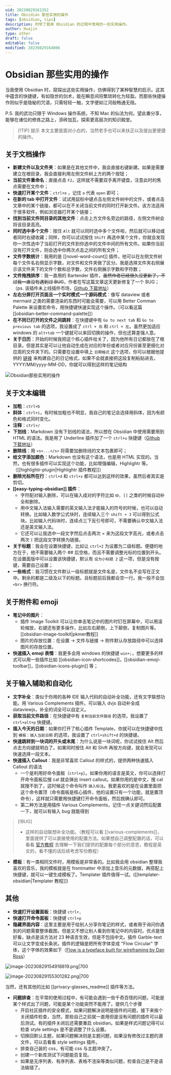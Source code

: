 ```yaml
---
uid: 20230829161352
title: Obsidian 那些实用的操作
tags: [obsidian, tips]
description: 列举了我用 Obsidian 的过程中常用的一些实用操作。
author: Huajin
type: other
draft: false
editable: false
modified: 20230829164806
---
```


# Obsidian 那些实用的操作

当我使用 Obsidian 时，窥探出这些实用操作，仿佛得到了某种智慧的启示。这其中蕴含的快捷键，有如隐世的剑术，能在瞬息间将繁琐转化为轻盈。而那些快捷操作则似乎是隐秘的咒语，只需轻轻一触，文字便如江河般畅通无阻。

P.S. 我的武功只限于 Windows 操作系统，不知 Mac 的仙法为何。望此番分享，能够在诸位的修炼之路上，添砖加瓦，探索更高层次的知识殿堂。

> [!TIP] 提示
> 本文主要是面对小白的，当然老手也可以来扶正以及提出更便捷的操作。

## 关于文档操作

- **新建文件以及文件夹**：如果是在其他文件中，我会直接右键新建。如果是需要建立在根目录，我会直接利用左侧文件树上方的两个按钮；
- **当前文件重命名**：直接点击 `F2`，这样就不需要双手离开键盘，注意此时的焦点需要在文件中；
- **快速打开某个文件**：`ctrl+o` ，记住 `o` 代表 `open` 即可；
- **在新的 tab 中打开文件**：试试用鼠标中键点击左侧文件树中的文件，或者点击文章中的某个链接，都可以在不关闭当前文件的同时打开新文件。该方法适用于很多软件，例如浏览器打开某个链接；
- **找到当前文件同目录的其他文件**：点击上方文件名旁边的路径，左侧文件树会将该目录高亮。
- **同时选中多个文件**：按住 `Alt` 就可以同时选中多个文件啦，然后就可以移动或者同时右键收藏；同样，你可以试试按住 `Shift` 再选中某个文件，你就会发现你一次性选中了当前打开的文件到你选中的文件中间的所有文件。如果你当前没有打开文件，则会选中你两次点击之间的所有文件；
- **文件字数统计**：我用的是 [[novel-word-count]] 插件，他可以在左侧文件树每个文件名右侧显示字数，对文件和文件夹做了区分。我是选择文件夹右侧展示该文件夹下的文件个数和总字数，文件右侧展示字数和字符数；
- **文件拖拽排序**：我一直用的 Bartender 插件，<s>虽然作者已经很久没更新了，不过我一直没有遇到过 BUG</s>，作者在写这篇文章这天更新修复了一个 BUG；（ps. 该插件未上线插件市场，[Github 下载地址](https://github.com/nothingislost/obsidian-bartender)）
- **左右分屏打开页面且一个实时模式一个源码模式**：像写 dataview 或者 mermaid 之类的需要渲染的东西时可能会需要，可以用 Better Comman Palette 来设置宏命令，用快捷键快速实现这个操作。（可以看这篇 [[obsidian-better-command-palette]]）
- **在不同已打开的文件之间跳转**：在快捷键中有 `Go to next tab` 和 `Go to previous tab` 的选项，我设置成了 `ctrl + 右` 和 `ctrl + 左`。虽然更加适应 windows 的 `alt+tab` 一个键就可以来回切换的操作，但也还算差强人意。
- **关于日历**：开始的时候我把这个核心插件给关了，因为他所有日记都放在了根目录。但是其实是可以让他自动生成在对应的年份或者对应月份甚至更细化对应周的文件夹下的。只需要在设置中填上 `日期格式` 这个选项，你可以根据他提供的 [链接]([momentjs.com/docs/#/displaying/format/](https://momentjs.com/docs/#/displaying/format/)) 来构建自己的日记格式，如果不会就直接把这段复制粘贴进去，YYYY/MM/yyyy-MM-DD，你就可以得到这样的笔记结构

![Obsidian那些实用的操作](https://cdn.pkmer.cn/images/image-20230828215436131.png!pkmer)

## 关于文本编辑

- **加粗**：`ctrl+b`
- **斜体**：`ctrl+i`，有时候加粗也不明显，我自己的笔记会选择用斜体，因为有颜色和格式同时变化。
- **注释**：`ctrl+/`
- **下划线**：Markdown 没有下划线的语法，所以想在 Obsidian 中使用需要用到 HTML 的语法。我是用了 Underline 插件加了一个 `ctrl+u` 快捷键（[Github 下载地址](https://github.com/Benature/obsidian-underline)）
- **删除线**：用 `<s>...</s>` 将需要加删除线的文本包裹即可；
- **给文字添加颜色**：Markdown 也没有这个语法，也是用 HTML 实现的。当然，也有很多插件可以实现这个功能，比如增强编辑，Highlightr 等。（[[highlightr-plugin|Highlightr 插件教程]]）
- **删除光标所在行**：`ctrl+d` 和 `ctrl+x` 都可以达到这样的效果，虽然后者其实是剪切。
- **[[easy-typing-obsidian]] 插件**：
	- 字符配对输入删除，可以在输入成对的字符比如 `《》, []` 之类的时候自动补全和删除。
	- 用中文输入法输入需要的英文输入法才能输入的符号的时候，也可以自动转换。比如输入数学公式块时，连续输入三个 `shift + 3` 可以得到公式块。比如输入代码块时，连续点三下反引号即可，不需要确认中文输入法还是英文输入法。
	- 它还可以让我选中一段文字然后点击两次 = 来为这段文字高光，或者点击两次 `[` 把这段文字转换为链接。
- **关于标题**：我会在设置快捷键，比如让 `ctrl+2` 为设置为二级标题。便捷的地方在于，他不需要输入两个 ## 后空格，而且不需要调整光标的位置到开头。在设置面版中可以设置该快捷键，默认有 `设为小标题 2` 这一项，但是没有按键，需要自己设置；
- **一些格式**：我习惯在文件默认一级标题就是文件名是，文件名不会写在正文中。剩余的都是二级及以下的标题。且标题前后我都会空一行。我一般不会加 `<br>` 换行符。

## 关于附件和 emoji

- **笔记中的图片**：
	- 插件 Image Toolkit 可以让你单击笔记中的图片时钉在屏幕中，可以用滚轮缩放，右键还有更多操作，比如左右颠倒，上下颠倒，复制图片等。[[obsidian-image-toolkit|pkmer教程]]
	- 图片的存放位置：在设置 -> 文件与链接 -> 附件默认存放路径中可以选择图片的存放位置。
- **快速插入 emoji 表情**：我更多会用 windows 的快捷键 `win+;`，想要更多的样式可以用一些插件比如 [[obsidian-icon-shortcodes]]，[[obsidian-emoji-toolbar]]，[[obsidian-icons-plugin]] 等；

## 关于输入辅助和自动化

- **文字补全**：类似于你用的各种 IDE 输入代码的自动补全功能，还有文字联想功能。用 Various Complements 插件。可以输入 dvjs 自动补全成 dataviewjs，补全的词全可以自定义。
- **获取当前文件路径**：在快捷键中有 `复制当前文件路径` 的选项，我设置了 `ctrl+alt+p` 快捷键。
- **插入今天的日期**：如果你打开了核心插件 Template，你就可以在快捷键中找到 `模板：插入当前日期` 的选项，我设置了 `ctrl+shift+d` 的快捷键。
- **快速跳转到一块词的开头或末尾**：为什么说是一块词呢，你试试按住 Alt 然后点击方向键就明白了。如果同时按住 Alt 和 Shift 再按方向键，就会发现可以快速选择一段文本。
- **快速插入 Callout**：我是非常喜欢 Callout 的样式的，提供两种快速插入 Callout 的语法
	- 一个是利用好命令面板（`ctrl+p`）。如果你用的语言是英文，你可以选择打开命令面板后搜 cal 就会弹出 insert callout。如果你用的是中文，搜 cal 就搜不到了，这时候这个命令叫作 `插入标注`。我更喜欢的是在设置里面把这个命令置顶（命令面板是核心插件，他的设置只有一个功能，就是置顶命令），这样就只需要用快捷键打开命令面板，然后按确认即可。
	- 第二种方法是用插件 Various Complements，记住一点关键词然后配置一下，就可以有输入 bug 就能得到

> [!BUG]
> - 这样的自动联想补全功能。（教程可以看 [[various-complements]]，里面提供了可以直接使用的配置方法。如果想自己调整配置的话，可以看看 [官方教程](https://tadashi-aikawa.github.io/docs-obsidian-various-complements-plugin/) 去理解一下我们提供的配置每个部分的意思，教程是英文的，看不懂的话后续考虑写份教程）

- **模板**：有一类相同文件时，用模板是非常香的。比如我会用 obsidian 整理我喜欢的音乐，我的模板就是在 frontmatter 中添加上音乐的元数据，再搭配上快捷键，就可以一键生成模板了。Templater 插件值得一试。([[templater-obsidian|Templater 教程]])

## 其他

- **快速打开设置面板**：快捷键 `ctrl+,`
- **快速打开命令面板**：快捷键 `ctrl+p`
- **隐藏界面内容**：这里主要是用于给别人分享你笔记的样式，或者用于询问你遇到的问题需要整体截图，但是又不想让别人看到你笔记中的内容时。优点是很好看，缺点是该方法对 23 种语言生效，但是不包括中文。插件 Garble-text 可以让文字变成长条状。插件的逻辑是把所有字体变成 "Flow Circular" 字体，这个字体的效果如下（[Flow is a typeface built for wireframing by Dan Ross](https://danross.co/flow/)）

![image-20230829154918819.png|700](https://cdn.pkmer.cn/images/image-20230829154918819.png!pkmer)

![image-20230829155301282.png|700](https://cdn.pkmer.cn/images/image-20230829155301282.png!pkmer)

当然，还有其他的比如 [[privacy-glasses_readme]] 插件等方法。

- **问题排查**：在平常的使用过程中，有可能会遇到一些千奇百怪的问题，可能是某个样式出了问题，可能是某个功能突然不能用了。提供几个步骤
	- 开启社区插件的安全模式，如果问题解决说明是插件的问题，接下来挨个关闭插件检查，当然，那些自己之前就一直用但是没有问题的插件可以最后测试。有的插件关闭后还需要重启 obsidian。如果是样式问题记得可以检查 style settings 是不是调整了什么设置。
	- 切换回默认主题，如果问题解决则是主题问题，如果没有修改过主题的源文件，可以去看看 style settings 插件。
	- 排查自己装的 css，有可能 css 与主题冲突了。
	- 创建一个新库测试下问题能否复现。
	- 如果是无序列表、有序列表、表格不渲染等类似问题，检查自己是不是语法输错了。